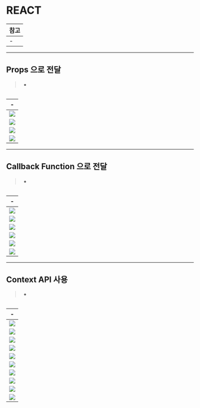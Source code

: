 # REACT 

|참고|
|-|
|-|

---
Props 으로 전달
---
> -
```
```
|-|
|-|
|<img src="./IMG/1.png" />|
|<img src="./IMG/2.png" />|
|<img src="./IMG/3.png" />|
|<img src="./IMG/4.png" />|



---
Callback Function 으로 전달
---
> -
```
```
|-|
|-|
|<img src="./IMG/5.png" />|
|<img src="./IMG/6.png" />|
|<img src="./IMG/7.png" />|
|<img src="./IMG/8.png" />|
|<img src="./IMG/9.png" />|
|<img src="./IMG/10.png" />|


---
Context API 사용
---
> -
```
```
|-|
|-|
|<img src="./IMG/11.png" />|
|<img src="./IMG/12.png" />|
|<img src="./IMG/13.png" />|
|<img src="./IMG/14.png" />|
|<img src="./IMG/15.png" />|
|<img src="./IMG/16.png" />|
|<img src="./IMG/17.png" />|
|<img src="./IMG/18.png" />|
|<img src="./IMG/19.png" />|
|<img src="./IMG/20.png" />|
